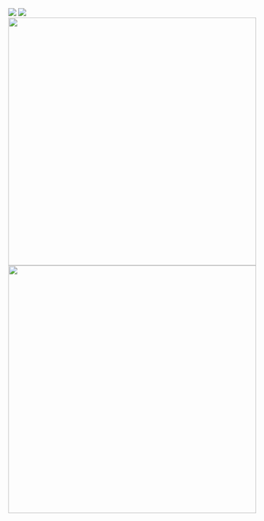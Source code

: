 <div>
  <img src="https://wakatime.com/share/@fa07892a-0976-48df-aa97-6918befc9cbc/969f08f1-d8ab-40d2-ad51-1148e10b047c.svg" /> 
  <img src="https://wakatime.com/share/@fa07892a-0976-48df-aa97-6918befc9cbc/07281046-827b-4826-b7a8-8befb2b21ba6.svg" />
</div>

<div>
  <img src="https://wakatime.com/share/@fa07892a-0976-48df-aa97-6918befc9cbc/c4f800c9-dfb5-4e5b-b517-31d516858988.svg" style="width: 500px"/>
  <img src="https://wakatime.com/share/@fa07892a-0976-48df-aa97-6918befc9cbc/efb8c388-90ba-4fe5-844a-79b88dfb5397.svg" style="width: 500px" />
</div>
